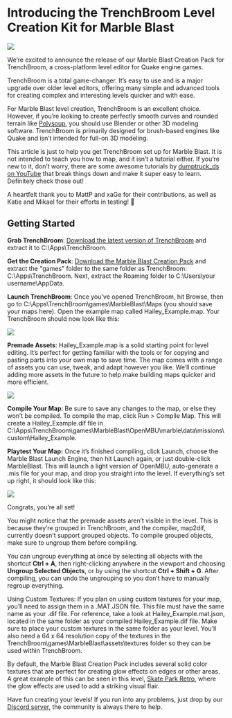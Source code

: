 # Introducing the TrenchBroom Level Creation Kit for Marble Blast

<a href="https://marbleblastultra.com/"><img src="https://i.imgur.com/W8YhAJ3.jpeg"></a>

We’re excited to announce the release of our Marble Blast Creation Pack for TrenchBroom, a cross-platform level editor for Quake engine games.

TrenchBroom is a total game-changer. It’s easy to use and is a major upgrade over older level editors, offering many simple and advanced tools for creating complex and interesting levels quicker and with ease.

For Marble Blast level creation, TrenchBroom is an excellent choice. However, if you’re looking to create perfectly smooth curves and rounded terrain like [Polysoup](https://haileyeira.com/2023/08/18/marble-blast-ultra-now-supports-standard-3d-file-formats/), you should use Blender or other 3D modeling software. TrenchBroom is primarily designed for brush-based engines like Quake and isn’t intended for full-on 3D modeling.

This article is just to help you get TrenchBroom set up for Marble Blast. It is not intended to teach you how to map, and it isn’t a tutorial either. If you’re new to it, don’t worry, there are some awesome tutorials by [dumptruck_ds on YouTube](https://www.youtube.com/playlist?list=PLgDKRPte5Y0AZ_K_PZbWbgBAEt5xf74aE) that break things down and make it super easy to learn. Definitely check those out!

A heartfelt thank you to MattP and xaGe for their contributions, as well as Katie and Mikael for their efforts in testing! 🩷

## Getting Started

**Grab TrenchBroom**: [Download the latest version of TrenchBroom](https://github.com/TrenchBroom/TrenchBroom/releases) and extract it to C:\Apps\TrenchBroom.

**Get the Creation Pack**: [Download the Marble Blast Creation Pack](https://github.com/HaileyEira/TrenchBroom_MarbleBlast) and extract the "games" folder to the same folder as TrenchBroom: C:\Apps\TrenchBroom. Next, extract the Roaming folder to C:\Users\your username\AppData.

**Launch TrenchBroom**: Once you’ve opened TrenchBroom, hit Browse, then go to C:\Apps\TrenchBroom\games\MarbleBlast\Maps (you should save your maps here). Open the example map called Hailey_Example.map. Your TrenchBroom should now look like this:

<a href="https://marbleblastultra.com/"><img src="https://i.imgur.com/zjyfh9K.jpeg"></a>

**Premade Assets**: Hailey_Example.map is a solid starting point for level editing. It’s perfect for getting familiar with the tools or for copying and pasting parts into your own map to save time. The map comes with a range of assets you can use, tweak, and adapt however you like. We’ll continue adding more assets in the future to help make building maps quicker and more efficient.

<a href="https://marbleblastultra.com/"><img src="https://i.imgur.com/xA84UGM.jpeg"></a>

**Compile Your Map**: Be sure to save any changes to the map, or else they won’t be compiled. To compile the map, click Run > Compile Map. This will create a Hailey_Example.dif file in C:\Apps\TrenchBroom\games\MarbleBlast\OpenMBU\marble\data\missions\custom\Hailey_Example.

**Playtest Your Map:** Once it’s finished compiling, click Launch, choose the Marble Blast Launch Engine, then hit Launch again, or just double-click MarbleBlast. This will launch a light version of OpenMBU, auto-generate a .mis file for your map, and drop you straight into the level. If everything’s set up right, it should look like this:

<a href="https://marbleblastultra.com/"><img src="https://i.imgur.com/ZqP660v.jpeg"></a>

Congrats, you’re all set!

You might notice that the premade assets aren’t visible in the level. This is because they’re grouped in TrenchBroom, and the compiler, map2dif, currently doesn’t support grouped objects. To compile grouped objects, make sure to ungroup them before compiling.

You can ungroup everything at once by selecting all objects with the shortcut **Ctrl + A**, then right-clicking anywhere in the viewport and choosing **Ungroup Selected Objects**, or by using the shortcut **Ctrl + Shift + G**. After compiling, you can undo the ungrouping so you don’t have to manually regroup everything.

Using Custom Textures: If you plan on using custom textures for your map, you’ll need to assign them in a .MAT.JSON file. This file must have the same name as your .dif file. For reference, take a look at Hailey_Example.mat.json, located in the same folder as your compiled Hailey_Example.dif file. Make sure to place your custom textures in the same folder as your level. You’ll also need a 64 x 64 resolution copy of the textures in the TrenchBroom\games\MarbleBlast\assets\textures folder so they can be used within TrenchBroom.

By default, the Marble Blast Creation Pack includes several solid color textures that are perfect for creating glow effects on edges or other areas. A great example of this can be seen in this level, [Skate Park Retro](https://marbleblastultra.com/2025/03/introducing-the-trenchbroom-level-creation-kit-for-marble-blast/), where the glow effects are used to add a striking visual flair.

Have fun creating your levels! If you run into any problems, just drop by our [Discord server](https://discord.gg/SPRKPKwAe7), the community is always there to help.
